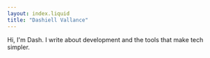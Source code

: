 ```yaml
---
layout: index.liquid
title: "Dashiell Vallance"
---
```


Hi, I'm Dash. I write about development and the tools that make tech simpler.

